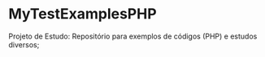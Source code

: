 MyTestExamplesPHP
=================

Projeto de Estudo: Repositório para exemplos de códigos (PHP) e estudos diversos;
